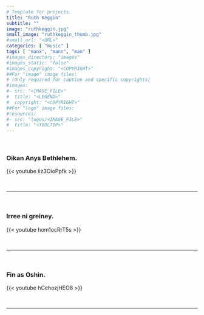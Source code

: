 ```yaml
---
# Template for projects.
title: "Ruth Keggin"
subtitle: ""
image: "ruthkeggin.jpg"
small_image: "ruthkeggin_thumb.jpg"
#small_url: "<URL>"
categories: [ "music" ]
tags: [ "manx", "mann", "man" ]
#images_directory; "images"
#images_static: "false"
#images_copyright: "<COPYRIGHT>"
##For "image" image files:
# (Only required for caption and specific copyrights)
#images:
#- src: "<IMAGE_FILE>"
#  title: "<LEGEND>"
#  copyright: "<COPYRIGHT>"
##For "logo" image files:
#resources:
#- src: "logos/<IMAGE_FILE>"
#  title: "<TOOLTIP>"
---
```


<br>

### Oikan Anys Bethlehem.  

{{< youtube iiz3OioPpfk >}}  

<br>

---

<br> 

### Irree ni greiney.  

{{< youtube hom1ocRrT5s >}}  

<br>

---

<br>

### Fin as Oshin.  

{{< youtube hCehozjHEO8 >}}  

<br>

---
